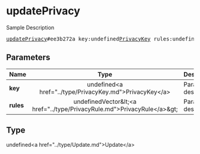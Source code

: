 # updatePrivacy

Sample Description

<pre>
<a href="../constructor/updatePrivacy.md">updatePrivacy</a>#ee3b272a key:undefined<a href="../type/PrivacyKey.md">PrivacyKey</a> rules:undefinedVector&lt;<a href="../type/PrivacyRule.md">PrivacyRule</a>&gt; = undefined<a href="../type/Update.md">Update</a>;
</pre>

## Parameters

| Name | Type | Description |
|------|:----:|-------------|
| **key** | undefined&lt;a href=&#34;../type/PrivacyKey.md&#34;&gt;PrivacyKey&lt;/a&gt; | Param description |
| **rules** | undefinedVector&amp;lt;&lt;a href=&#34;../type/PrivacyRule.md&#34;&gt;PrivacyRule&lt;/a&gt;&amp;gt; | Param description |

## Type

undefined&lt;a href=&#34;../type/Update.md&#34;&gt;Update&lt;/a&gt;
